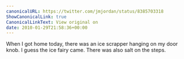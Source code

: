 ```yaml
---
canonicalURL: https://twitter.com/jmjordan/status/8385703318
ShowCanonicalLink: true
CanonicalLinkText: View original on
date: 2010-01-29T21:58:36+00:00
---
```

When I got home today, there was an ice scrapper hanging on my door knob. I guess the ice fairy came. There was also salt on the steps.